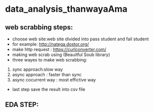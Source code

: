 # data_analysis_thanwayaAma
## web scrabbing steps:
- choose web site:web site divided into pass student and fail student
- for example: http://natega.dostor.org/
- make http request : https://curlconverter.com/
-  making web scrab using (Beauitful Soub library)
-  three wayes to make web scrabbing:
 1. sync approach:slow way
 2. async approach : faster than sync
 3. async cocurrent way : most effictive way
- last step save the result into csv file
## EDA STEP:

